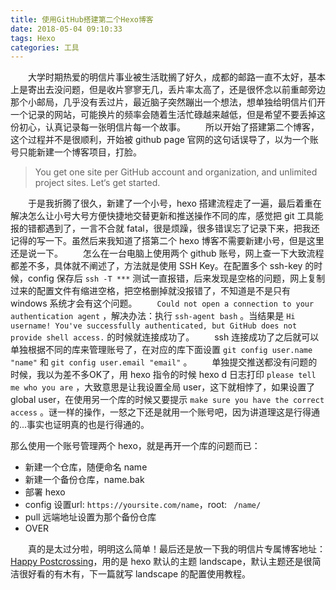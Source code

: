 ```yaml
---
title: 使用GitHub搭建第二个Hexo博客
date: 2018-05-04 09:10:33
tags: Hexo
categories: 工具
---
```

　　大学时期热爱的明信片事业被生活耽搁了好久，成都的邮路一直不太好，基本上是寄出去没问题，但是收片寥寥无几，丢片率太高了，还是很怀念以前重邮旁边那个小邮局，几乎没有丢过片，最近脑子突然蹦出一个想法，想单独给明信片们开一个记录的网站，可能换片的频率会随着生活忙碌越来越低，但是希望不要丢掉这份初心，认真记录每一张明信片每一个故事。<!--more-->
　　所以开始了搭建第二个博客，这个过程并不是很顺利，开始被 github page 官网的这句话误导了，以为一个账号只能新建一个博客项目，打脸。
>You get one site per GitHub account and organization, and unlimited project sites. Let‘s get started.

　　于是我折腾了很久，新建了一个小号，hexo 搭建流程走了一遍，最后着重在解决怎么让小号大号方便快捷地交替更新和推送操作不同的库，感觉把 git 工具能报的错都遇到了，一言不合就 fatal，很是烦躁，很多错误忘了记录下来，把我还记得的写一下。虽然后来我知道了搭第二个 hexo 博客不需要新建小号，但是这里还是说一下。
　　怎么在一台电脑上使用两个 github 账号，网上查一下大致流程都差不多，具体就不阐述了，方法就是使用 SSH Key。在配置多个 ssh-key 的时候，config 保存后 `ssh -T ***` 测试一直报错，后来发现是空格的问题，网上复制过来的配置文件有缩进空格，把空格删掉就没报错了，不知道是不是只有 windows 系统才会有这个问题。
　　`Could not open a connection to your authentication agent` ，解决办法：执行 `ssh-agent bash`  。当结果是 `Hi username! You've successfully authenticated, but GitHub does not provide shell access.` 的时候就连接成功了。
　　ssh 连接成功了之后就可以单独根据不同的库来管理账号了，在对应的库下面设置 `git config user.name "name"` 和 `git config user.email "email"` 。
　　单独提交推送都没有问题的时候，我以为差不多OK了，用 hexo 指令的时候 hexo d 日志打印 `please tell me who you are` ，大致意思是让我设置全局 user，这下就相悖了，如果设置了 global user，在使用另一个库的时候又要提示 `make sure you have the correct access` 。谜一样的操作，一怒之下还是就用一个账号吧，因为讲道理这是行得通的...事实也证明真的也是行得通的。

那么使用一个账号管理两个 hexo，就是再开一个库的问题而已：
- 新建一个仓库，随便命名 name
- 新建一个备份仓库，name.bak
- 部署 hexo
- config 设置url: `https://yoursite.com/name`，root: ` /name/`
- pull 远端地址设置为那个备份仓库
- OVER

　　真的是太过分啦，明明这么简单！最后还是放一下我的明信片专属博客地址：[Happy Postcrossing](https://unangela.com/postcards)，用的是 hexo 默认的主题 landscape，默认主题还是很简洁很好看的有木有，下一篇就写 landscape 的配置使用教程。